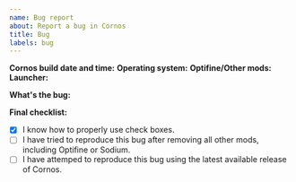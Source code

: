 ```yaml
---
name: Bug report
about: Report a bug in Cornos
title: Bug
labels: bug
---
```


**Cornos build date and time:** 
**Operating system:** 
**Optifine/Other mods:** 
**Launcher:**

**What's the bug:** 


**Final checklist:**
- [x] I know how to properly use check boxes. 
- [ ] I have tried to reproduce this bug after removing all other mods, including Optifine or Sodium. 
- [ ] I have attemped to reproduce this bug using the latest available release of Cornos. 
